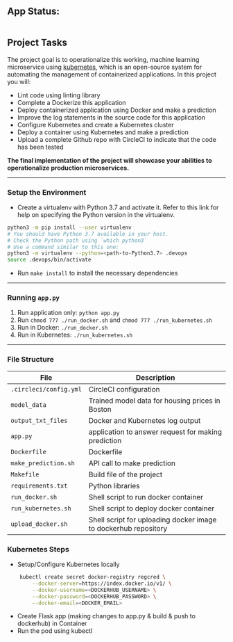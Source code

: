 ## App Status:
[![<CircleCI>](https://circleci.com/gh/TaiBT2/udacity-p-4.svg?style=svg)](https://https://github.com/TaiBT2/udacity-p-4)

## Project Tasks

The project goal is to operationalize this working, machine learning microservice using [kubernetes](https://kubernetes.io/), which is an open-source system for automating the management of containerized applications. In this project you will:
* Lint code using linting library
* Complete a Dockerize this application
* Deploy containerized application using Docker and make a prediction
* Improve the log statements in the source code for this application
* Configure Kubernetes and create a Kubernetes cluster
* Deploy a container using Kubernetes and make a prediction
* Upload a complete Github repo with CircleCI to indicate that the code has been tested

**The final implementation of the project will showcase your abilities to operationalize production microservices.**

---

### Setup the Environment

* Create a virtualenv with Python 3.7 and activate it. Refer to this link for help on specifying the Python version in the virtualenv.
```bash
python3 -m pip install --user virtualenv
# You should have Python 3.7 available in your host.
# Check the Python path using `which python3`
# Use a command similar to this one:
python3 -m virtualenv --python=<path-to-Python3.7> .devops
source .devops/bin/activate
```
* Run `make install` to install the necessary dependencies

---
### Running `app.py`

1. Run application only:  `python app.py`
2. Run `chmod 777 ./run_docker.sh` and `chmod 777 ./run_kubernetes.sh`
3. Run in Docker:  `./run_docker.sh`
4. Run in Kubernetes:  `./run_kubernetes.sh`
---
### File Structure
| File | Description |
| ---- | ----------- |
| `.circleci/config.yml` | CircleCI configuration |
| `model_data` | Trained model data for housing prices in Boston |
| `output_txt_files` | Docker and Kubernetes log output |
| `app.py` | application to answer request for making prediction |
| `Dockerfile` | Dockerfile |
| `make_prediction.sh` | API call to make prediction |
| `Makefile` | Build file of the project |
| `requirements.txt` | Python libraries |
| `run_docker.sh` | Shell script to run docker container |
| `run_kubernetes.sh` | Shell script to deploy docker container |
| `upload_docker.sh` | Shell script for uploading docker image to dockerhub repository |

### Kubernetes Steps

* Setup/Configure Kubernetes locally
```bash
    kubectl create secret docker-registry regcred \
        --docker-server=https://index.docker.io/v1/ \
        --docker-username=<DOCKERHUB_USERNAME> \
        --docker-password=<DOCKERHUB_PASSWORD> \
        --docker-email=<DOCKER_EMAIL>
  ```
* Create Flask app (making changes to app.py & build & push to dockerhub) in Container
* Run the pod using kubectl
